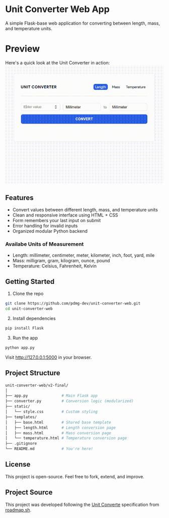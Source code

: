 # Unit Converter Web App

A simple Flask-base web application for converting between length, mass, and temperature units.

# Preview

Here's a quick look at the Unit Converter in action:
![Unit Converter Demo](assets/demo.gif)

## Features

- Convert values between different length, mass, and temperature units
- Clean and responsive interface using HTML + CSS
- Form remembers your last input on submit
- Error handling for invalid inputs
- Organized modular Python backend

### Availabe Units of Measurement

- Length: millimeter, centimeter, meter, kilometer, inch, foot, yard, mile
- Mass: milligram, gram, kilogram, ounce, pound
- Temperature: Celsius, Fahrenheit, Kelvin

## Getting Started

1. Clone the repo

```bash
git clone https://github.com/pdmg-dev/unit-converter-web.git
cd unit-converter-web
```

2. Install dependencies

```bash
pip install Flask
```

3. Run the app

```bash
python app.py
```

Visit http://127.0.0.1:5000 in your browser.

## Project Structure

```bash
unit-converter-web/v2-final/
│
├── app.py               # Main Flask app
├── converter.py         # Conversion logic (modularized)
├── static/
│   └── style.css        # Custom styling
├── templates/
│   ├── base.html        # Shared base template
│   ├── length.html      # Length conversion page
│   ├── mass.html        # Mass conversion page
│   └── temperature.html # Temperature conversion page
├── .gitignore
└── README.md            # You're here!
```

## License

This project is open-source. Feel free to fork, extend, and improve.

## Project Source

This project was developed following the [Unit Converte](https://roadmap.sh/projects/unit-converter) specification from [roadmap.sh](https://roadmap.sh/).
